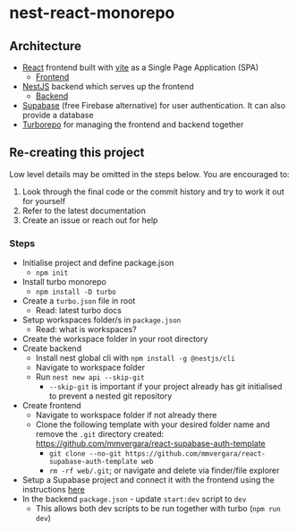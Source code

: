 # nest-react-monorepo

## Architecture

- [React](https://react.dev/reference/react) frontend built with [vite](https://vitejs.dev) as a Single Page Application (SPA)
  - [Frontend](apps/web)
- [NestJS](https://docs.nestjs.com/first-steps) backend which serves up the frontend
  - [Backend](apps/api)
- [Supabase](https://supabase.com/docs) (free Firebase alternative) for user authentication. It can also provide a database
- [Turborepo](https://turbo.build/repo/docs) for managing the frontend and backend together

## Re-creating this project

Low level details may be omitted in the steps below. You are encouraged to:

1. Look through the final code or the commit history and try to work it out for yourself
2. Refer to the latest documentation
3. Create an issue or reach out for help

### Steps

- Initialise project and define package.json
  - `npm init`
- Install turbo monorepo
  - `npm install -D turbo`
- Create a `turbo.json` file in root
  - Read: latest turbo docs
- Setup workspaces folder/s in `package.json`
  - Read: what is workspaces?
- Create the workspace folder in your root directory
- Create backend
  - Install nest global cli with `npm install -g @nestjs/cli`
  - Navigate to workspace folder
  - Run `nest new api --skip-git`
    - `--skip-git` is important if your project already has git initialised to prevent a nested git repository
- Create frontend
  - Navigate to workspace folder if not already there
  - Clone the following template with your desired folder name and remove the `.git` directory created: <https://github.com/mmvergara/react-supabase-auth-template>
    - `git clone --no-git https://github.com/mmvergara/react-supabase-auth-template web`
    - `rm -rf web/.git`; or navigate and delete via finder/file explorer
- Setup a Supabase project and connect it with the frontend using the instructions [here](apps/web//README.md#getting-started)
- In the backend `package.json` - update `start:dev` script to `dev`
  - This allows both dev scripts to be run together with turbo (`npm run dev`)
